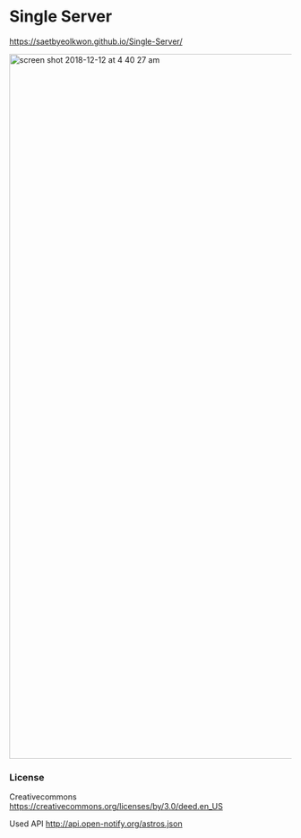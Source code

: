 # Single Server

https://saetbyeolkwon.github.io/Single-Server/

<img width="1257" alt="screen shot 2018-12-12 at 4 40 27 am" src="https://user-images.githubusercontent.com/43006719/49860873-a8147680-fdc8-11e8-8776-f3e7ce1930f2.png">

### License
Creativecommons
https://creativecommons.org/licenses/by/3.0/deed.en_US

Used API
http://api.open-notify.org/astros.json

